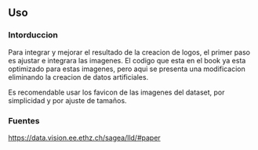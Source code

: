 ## Uso

### Intorduccion

Para integrar y mejorar el resultado de la creacion de logos, el primer paso es ajustar e integrara las imagenes. El codigo que esta en el book ya esta optimizado para estas imagenes, pero aqui se presenta una modificacion eliminando la creacion de datos artificiales.

Es recomendable usar los favicon de las imagenes del dataset, por simplicidad y por ajuste de tamaños. 

### Fuentes
https://data.vision.ee.ethz.ch/sagea/lld/#paper
